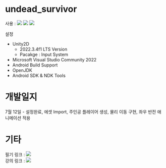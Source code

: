 # undead_survivor

사용 : <img src="https://img.shields.io/badge/Unity-222324?style=flat&logo=unity&logoColor=white"/> <img src="https://img.shields.io/badge/C%23-239120?style=flat&logo=Csharp&logoColor=white"/> <img src="https://img.shields.io/badge/VisualStudio-5C2D91?style=flat&logo=VisualStudio&logoColor=white"/> 

설정
- Unity2D
    - 2022.3.4f1 LTS Version
    - Pacakge : Input System 
- Microsoft Visual Studio Community 2022
- Android Build Support
- OpenJDK
- Android SDK & NDK Tools

# 개발일지
7월 12일 - 설정완료, 에셋 Import, 주인공 플레이어 생성, 물리 이동 구현, 좌우 반전 애니메이션 적용

# 기타
필기 링크 : <a href="https://github.com/noblesswan/undead_survivor/blob/main/%ED%95%84%EA%B8%B0/Undead_Survivor%20%ED%95%84%EA%B8%B0.md" target="_blank"> <img src="https://img.shields.io/badge/GitHub-181717?style=flat&logo=github&logoColor=white"/></a>   
강의 링크 : <a href="https://www.youtube.com/playlist?list=PLO-mt5Iu5TeZF8xMHqtT_DhAPKmjF6i3x" target="_blank"> <img src="https://img.shields.io/badge/YouTube-FF0000?style=flat&logo=YouTube&logoColor=white"/></a>


